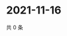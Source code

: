 # 2021-11-16

共 0 条

<!-- BEGIN WEIBO -->
<!-- 最后更新时间 Tue Nov 16 2021 03:09:23 GMT+0800 (China Standard Time) -->

<!-- END WEIBO -->
